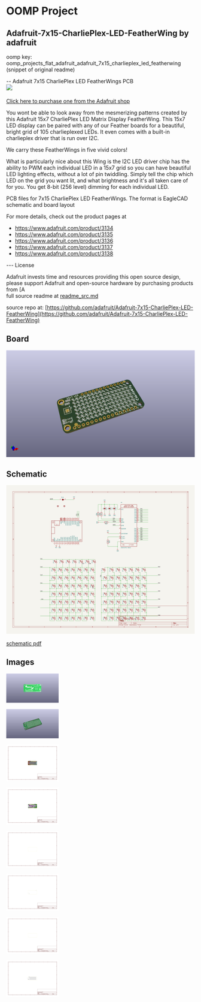 # OOMP Project  
## Adafruit-7x15-CharliePlex-LED-FeatherWing  by adafruit  
  
oomp key: oomp_projects_flat_adafruit_adafruit_7x15_charlieplex_led_featherwing  
(snippet of original readme)  
  
-- Adafruit 7x15 CharliePlex LED FeatherWings PCB  
<a href="http://www.adafruit.com/products/3134"><img src="assets/image.jpg?raw=true" width="500px"><br/>  
Click here to purchase one from the Adafruit shop</a>  
  
You wont be able to look away from the mesmerizing patterns created by this Adafruit 15x7 CharliePlex LED Matrix Display FeatherWing.  This 15x7 LED display can be paired with any of our Feather boards for a beautiful, bright grid of 105 charlieplexed LEDs. It even comes with a built-in charlieplex driver that is run over I2C.  
  
We carry these FeatherWings in five vivid colors!  
  
What is particularly nice about this Wing is the I2C LED driver chip has the ability to PWM each individual LED in a 15x7 grid so you can have beautiful LED lighting effects, without a lot of pin twiddling. Simply tell the chip which LED on the grid you want lit, and what brightness and it's all taken care of for you. You get 8-bit (256 level) dimming for each individual LED.  
  
PCB files for 7x15 CharliePlex LED FeatherWings. The format is EagleCAD schematic and board layout  
  
For more details, check out the product pages at  
  
   * https://www.adafruit.com/product/3134  
   * https://www.adafruit.com/product/3135  
   * https://www.adafruit.com/product/3136  
   * https://www.adafruit.com/product/3137  
   * https://www.adafruit.com/product/3138  
  
--- License  
  
Adafruit invests time and resources providing this open source design, please support Adafruit and open-source hardware by purchasing products from [A  
  full source readme at [readme_src.md](readme_src.md)  
  
source repo at: [https://github.com/adafruit/Adafruit-7x15-CharliePlex-LED-FeatherWing](https://github.com/adafruit/Adafruit-7x15-CharliePlex-LED-FeatherWing)  
## Board  
  
[![working_3d.png](working_3d_600.png)](working_3d.png)  
## Schematic  
  
[![working_schematic.png](working_schematic_600.png)](working_schematic.png)  
  
[schematic pdf](working_schematic.pdf)  
## Images  
  
[![working_3D_bottom.png](working_3D_bottom_140.png)](working_3D_bottom.png)  
  
[![working_3D_top.png](working_3D_top_140.png)](working_3D_top.png)  
  
[![working_assembly_page_01.png](working_assembly_page_01_140.png)](working_assembly_page_01.png)  
  
[![working_assembly_page_02.png](working_assembly_page_02_140.png)](working_assembly_page_02.png)  
  
[![working_assembly_page_03.png](working_assembly_page_03_140.png)](working_assembly_page_03.png)  
  
[![working_assembly_page_04.png](working_assembly_page_04_140.png)](working_assembly_page_04.png)  
  
[![working_assembly_page_05.png](working_assembly_page_05_140.png)](working_assembly_page_05.png)  
  
[![working_assembly_page_06.png](working_assembly_page_06_140.png)](working_assembly_page_06.png)  
